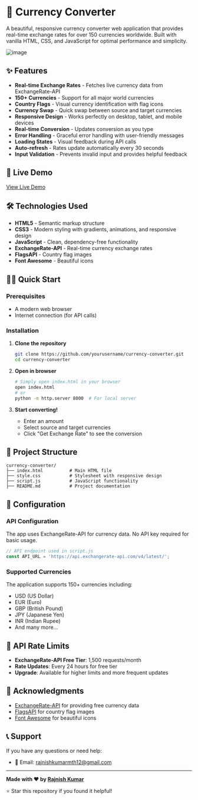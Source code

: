 # 💱 Currency Converter

A beautiful, responsive currency converter web application that provides real-time exchange rates for over 150 currencies worldwide. Built with vanilla HTML, CSS, and JavaScript for optimal performance and simplicity.

![image](https://github.com/user-attachments/assets/acb6ff51-dc70-4ded-b490-ed463115ef6e)

## ✨ Features

- **Real-time Exchange Rates** - Fetches live currency data from ExchangeRate-API
- **150+ Currencies** - Support for all major world currencies
- **Country Flags** - Visual currency identification with flag icons
- **Currency Swap** - Quick swap between source and target currencies
- **Responsive Design** - Works perfectly on desktop, tablet, and mobile devices
- **Real-time Conversion** - Updates conversion as you type
- **Error Handling** - Graceful error handling with user-friendly messages
- **Loading States** - Visual feedback during API calls
- **Auto-refresh** - Rates update automatically every 30 seconds
- **Input Validation** - Prevents invalid input and provides helpful feedback

## 🚀 Live Demo

[View Live Demo](https://exchangehub.netlify.app/)

## 🛠️ Technologies Used

- **HTML5** - Semantic markup structure
- **CSS3** - Modern styling with gradients, animations, and responsive design
- **JavaScript** - Clean, dependency-free functionality
- **ExchangeRate-API** - Real-time currency exchange rates
- **FlagsAPI** - Country flag images
- **Font Awesome** - Beautiful icons

## 🏃‍♂️ Quick Start

### Prerequisites

- A modern web browser
- Internet connection (for API calls)

### Installation

1. **Clone the repository**
   ```bash
   git clone https://github.com/yourusername/currency-converter.git
   cd currency-converter
   ```

2. **Open in browser**
   ```bash
   # Simply open index.html in your browser
   open index.html
   # or
   python -m http.server 8000  # For local server
   ```

3. **Start converting!**
   - Enter an amount
   - Select source and target currencies
   - Click "Get Exchange Rate" to see the conversion

## 📁 Project Structure

```
currency-converter/
├── index.html          # Main HTML file
├── style.css           # Stylesheet with responsive design
├── script.js           # JavaScript functionality
├── README.md           # Project documentation
```

## 🔧 Configuration

### API Configuration
The app uses ExchangeRate-API for currency data. No API key required for basic usage.

```javascript
// API endpoint used in script.js
const API_URL = 'https://api.exchangerate-api.com/v4/latest/';
```

### Supported Currencies
The application supports 150+ currencies including:
- USD (US Dollar)
- EUR (Euro)
- GBP (British Pound)
- JPY (Japanese Yen)
- INR (Indian Rupee)
- And many more...

## 🔄 API Rate Limits

- **ExchangeRate-API Free Tier**: 1,500 requests/month
- **Rate Updates**: Every 24 hours for free tier
- **Upgrade**: Available for higher limits and more frequent updates

## 🙏 Acknowledgments

- [ExchangeRate-API](https://exchangerate-api.com/) for providing free currency data
- [FlagsAPI](https://flagsapi.com/) for country flag images
- [Font Awesome](https://fontawesome.com/) for beautiful icons

## 📞 Support

If you have any questions or need help:

- 📧 Email: rajnishkumarmth12@gmail.com

---

**Made with ❤️ by [Rajnish Kumar](https://github.com/Rajnish60)**

⭐ Star this repository if you found it helpful!

